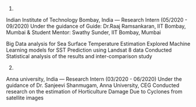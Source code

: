 1)
Indian Institute of Technology Bombay, India — Research Intern 	(05/2020 - 09/2020)
Under the guidance of Guide: Dr.Raaj Ramsankaran, IIT Bombay, Mumbai & Student Mentor: Swathy Sunder, IIT Bombay, Mumbai  

Big Data analysis for Sea Surface Temperature Estimation 
Explored Machine Learning models for SST Prediction using Landsat 8 data
Conducted Statistical analysis of the results and inter-comparison study

2) 
Anna university, India — Research Intern 	(03/2020 - 06/2020)
Under the guidance of Dr. Sanjeevi Shanmugam, Anna University, CEG
Conducted research on the estimation of Horticulture Damage Due to Cyclones from satellite images 
